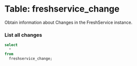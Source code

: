 # Table: freshservice_change

Obtain information about Changes in the FreshService instance.

### List all changes

```sql
select
  *
from
  freshservice_change;
```

